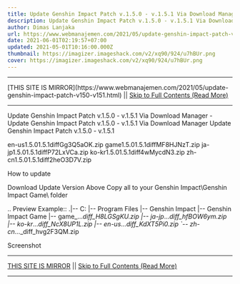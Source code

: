 ```yaml
---
title: Update Genshin Impact Patch v.1.5.0 - v.1.5.1 Via Download Manager
description: Update Genshin Impact Patch v.1.5.0 - v.1.5.1 Via Download Manager
author: Dimas Lanjaka
url: https://www.webmanajemen.com/2021/05/update-genshin-impact-patch-v150-v151.html
date: 2021-06-01T02:19:57+07:00
updated: 2021-05-01T10:16:00.000Z
thumbnail: https://imagizer.imageshack.com/v2/xq90/924/u7hBUr.png
cover: https://imagizer.imageshack.com/v2/xq90/924/u7hBUr.png
---
```


<hr/> [THIS SITE IS MIRROR](https://www.webmanajemen.com/2021/05/update-genshin-impact-patch-v150-v151.html) || <a href="https://www.webmanajemen.com/2021/05/update-genshin-impact-patch-v150-v151.html" rel="follow" class="button" id="read-more">Skip to Full Contents (Read More)</a> <hr/> Update Genshin Impact Patch v.1.5.0 - v.1.5.1 Via Download Manager - Update Genshin Impact Patch v.1.5.0 - v.1.5.1 Via Download Manager Update Genshin Impact Patch v.1.5.0 - v.1.5.1

en-us1.5.01.5.1diffGg3Q5aOK.zip
game1.5.01.5.1diffMF8HJNzT.zip
ja-jp1.5.01.5.1diffP72LxVCa.zip
ko-kr1.5.01.5.1diff4wMycdN3.zip
zh-cn1.5.01.5.1diff2heO3D7V.zip

How to update

Download Update Version Above
Copy all to your Genshin Impact\Genshin Impact Game\ folder

.. Preview Example::
.|-- C:
    |-- Program Files
        |-- Genshin Impact
            |-- Genshin Impact Game
                |-- game_..._diff_H8LGSgKU.zip
                |-- ja-jp_..._diff_hfBOW6ym.zip
                |-- ko-kr_..._diff_NcX8UP1L.zip
                |-- en-us_..._diff_KdXT5Pi0.zip
                `-- zh-cn_..._diff_hvg2F3QM.zip

Screenshot <hr/> [THIS SITE IS MIRROR](https://www.webmanajemen.com/2021/05/update-genshin-impact-patch-v150-v151.html) || <a href="https://www.webmanajemen.com/2021/05/update-genshin-impact-patch-v150-v151.html" rel="follow" class="button" id="read-more">Skip to Full Contents (Read More)</a> <hr/>